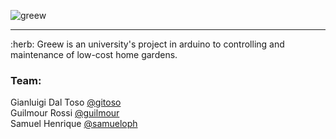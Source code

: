 
![greew](http://guilmour.github.io/greew/greew-logo.png)
<hr>
:herb: Greew is an university's project in arduino to controlling and maintenance of low-cost home gardens.

### Team: <br>
Gianluigi Dal Toso [@gitoso](http://github.com/gitoso) <br>
Guilmour Rossi [@guilmour](http://github.com/guilmour) <br>
Samuel Henrique [@samueloph](http://github.com/samueloph) <br>
